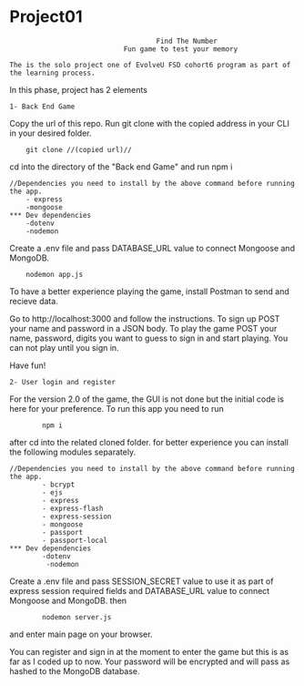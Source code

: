 # Project01

                                        Find The Number
                                Fun game to test your memory

    The is the solo project one of EvolveU FSD cohort6 program as part of the learning process.

In this phase, project has 2 elements

    1- Back End Game

Copy the url of this repo.
Run git clone with the copied address in your CLI in your desired folder.

        git clone //(copied url)//

cd into the directory of the "Back end Game" and run
npm i

    //Dependencies you need to install by the above command before running the app.
        - express
        -mongoose
    *** Dev dependencies
        -dotenv
        -nodemon

Create a .env file and pass DATABASE_URL value to connect Mongoose and MongoDB.

        nodemon app.js

To have a better experience playing the game, install Postman to send and recieve data.

Go to http://localhost:3000 and follow the instructions.
To sign up POST your name and password in a JSON body.
To play the game POST your name, password, digits you want to guess to sign in and start playing.
You can not play until you sign in.

Have fun!

    2- User login and register

For the version 2.0 of the game, the GUI is not done but the initial code is here for your preference.
To run this app you need to run

            npm i

after cd into the related cloned folder.
for better experience you can install the following modules separately.

    //Dependencies you need to install by the above command before running the app.
            - bcrypt
            - ejs
            - express
            - express-flash
            - express-session
            - mongoose
            - passport
            - passport-local
    *** Dev dependencies
            -dotenv
             -nodemon

Create a .env file and pass SESSION_SECRET value to use it as part of express session required fields and DATABASE_URL value to connect Mongoose and MongoDB. then

            nodemon server.js

and enter main page on your browser.

You can register and sign in at the moment to enter the game but this is as far as I coded up to now.
Your password will be encrypted and will pass as hashed to the MongoDB database.
